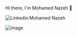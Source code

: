 Hi there, I'm Mohamed Nazeh 👋

<!---Linkedin:[Mohamed Nazeh](https://www.linkedin.com/in/mohamed-nazeh-898687238/) Instagram:[Mohamed Nazeh](https://www.instagram.com/m0hamed_nazeh/) Facebook:[Mohamed Nazeh](https://www.facebook.com/profile.php?id=100024945301456&mibextid=ZbWKwL) GitHub followers profile views--->

<img src="https://camo.githubusercontent.com/d266123eb2f44d69e449c07a4309ce1fd1950ddf26bdc505459bafe8f9ccd40c/68747470733a2f2f696d672e736869656c64732e696f2f62616467652f2d59617373696e2d626c75653f7374796c653d666c61742d737175617265266c6f676f3d4c696e6b6564696e266c6f676f436f6c6f723d7768697465266c696e6b3d68747470733a2f2f7777772e6c696e6b6564696e2e636f6d2f696e2f79617373696e2d616264756c6d616864692f" alt="Linkedin:Mohamed Nazeh" data-canonical-src="https://img.shields.io/badge/-Mohamed Nazeh-blue?style=flat-square&amp;logo=Linkedin&amp;logoColor=white&amp;link=[https://www.linkedin.com/in/yassin-abdulmahdi/](https://www.linkedin.com/in/mohamed-nazeh-898687238/)" style="max-width: 100%;">

![image](https://user-images.githubusercontent.com/104228032/207697769-d3860b12-7c43-4241-b7e8-0ece9fcc1369.png)


<!---
mohamednazehh/mohamednazehh is a ✨ special ✨ repository because its `README.md` (this file) appears on your GitHub profile.
You can click the Preview link to take a look at your changes.
--->
